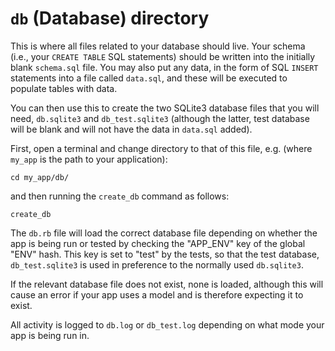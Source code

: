 # `db` (Database) directory

This is where all files related to your database should live. Your schema (i.e.,
your `CREATE TABLE` SQL statements) should be written into the initially blank
`schema.sql` file. You may also put any data, in the form of SQL `INSERT`
statements into a file called `data.sql`, and these will be executed to populate
tables with data.

You can then use this to create the two SQLite3 database files that you will
need, `db.sqlite3` and `db_test.sqlite3` (although the latter, test database
will be blank and will not have the data in `data.sql` added).

First, open a terminal and change directory to that of this file, e.g. (where
`my_app` is the path to your application):

```
cd my_app/db/
```

and then running the `create_db` command as follows:

```
create_db
```

The `db.rb` file will load the correct database file depending on whether the
app is being run or tested by checking the "APP_ENV" key of the global "ENV"
hash. This key is set to "test" by the tests, so that the test database,
`db_test.sqlite3` is used in preference to the normally used `db.sqlite3`.

If the relevant database file does not exist, none is loaded, although this will
cause an error if your app uses a model and is therefore expecting it to exist.

All activity is logged to `db.log` or `db_test.log` depending on what mode your
app is being run in.

